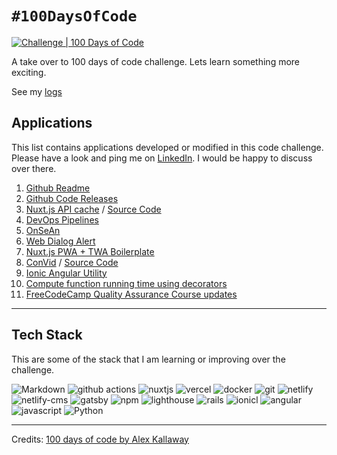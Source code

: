 # `#100DaysOfCode`

[![Challenge | 100 Days of Code](https://img.shields.io/static/v1?label=Challenge&labelColor=384357&message=100%20Days%20of%20Code&color=00b4ee&style=for-the-badge&link=https://www.100daysofcode.com)](https://www.100daysofcode.com)

A take over to 100 days of code challenge. Lets learn something more exciting.

See my [logs](LOGS.md)

## Applications

This list contains applications developed or modified in this code challenge. Please have a look and ping me on [LinkedIn](https://www.linkedin.com/in/mexsonfernandes/). I would be happy to discuss over there.

1. [Github Readme](https://github.com/MexsonFernandes/MexsonFernandes)
2. [Github Code Releases](https://github.com/MexsonFernandes/100daysofcode/blob/master/.github/workflows/)
3. [Nuxt.js API cache](https://nuxt-ssr-api-cache.vercel.app/) / [Source Code](https://github.com/MexsonFernandes/nuxt-ssr-api-cache)
4. [DevOps Pipelines](https://github.com/MexsonFernandes/devops-pipelines)
5. [OnSeAn](https://github.com/RoboMx/OnSeAn)
6. [Web Dialog Alert](https://github.com/RoboMx/web-dialog-alert)
7. [Nuxt.js PWA + TWA Boilerplate](https://github.com/MexsonFernandes/nuxtjs-pwa-twa-boilerplate)
8. [ConVid](https://convid.robomx.tech) / [Source Code](https://gitlab.com/robomx/bbb-greenlight-ui)
9. [Ionic Angular Utility](https://github.com/MexsonFernandes/ionic.utils)
10. [Compute function running time using decorators](https://github.com/MexsonFernandes/func-time)
11. [FreeCodeCamp Quality Assurance Course updates](https://github.com/MexsonFernandes/freecodecamp-quality-assurance)

---

## Tech Stack

This are some of the stack that I am learning or improving over the challenge.

<p>
    <img alt="Markdown" src="https://img.shields.io/badge/Markdown-000?logo=markdown&logoColor=white">
    <img alt="github actions" src="https://img.shields.io/badge/-Github_Actions-256dde?logo=github-actions&logoColor=white" />
    <img alt="nuxtjs" src="https://img.shields.io/badge/-Nuxt.js-41b883?logo=nuxt.js&logoColor=white" />
    <img alt="vercel" src="https://img.shields.io/badge/-Vercel-000?logo=vercel&logoColor=white"/>
    <img alt="docker" src="https://img.shields.io/badge/-Docker-2580f7?logo=docker&logoColor=white"/>
    <img alt="git" src="https://img.shields.io/badge/-Git-F1502F?logo=git&logoColor=white"/>
    <img alt="netlify" src="https://img.shields.io/badge/-Netlify-white?logo=netlify&logoColor=39adbb"/>
    <img alt="netlify-cms" src="https://img.shields.io/badge/-Netlify CMS-000?logo=netlify&logoColor=c3f249"/>
    <img alt="gatsby" src="https://img.shields.io/badge/-Gatsby-fff?logo=gatsby&logoColor=542c85"/>
    <img alt="npm" src="https://img.shields.io/badge/-NPM-CB3837?logo=npm&logoColor=white" />
    <img alt="lighthouse" src="https://img.shields.io/badge/-Lighthouse-2F4DF7?logo=lighthouse&logoColor=white" />
    <img alt="rails" src="https://img.shields.io/badge/-Ruby on Rails-CC0000?logo=ruby&logoColor=white" />
    <img alt="ionic" src="https://img.shields.io/badge/-Ionic-4586f7?logo=ionic&logoColor=white" />l
    <img alt="angular" src="https://img.shields.io/badge/-Angular-d82d2f?logo=angular&logoColor=white" />
    <img alt="javascript" src="https://img.shields.io/badge/-JavaScript-F0DB4F?logo=javascript&logoColor=white" />
    <img alt="Python" src="https://img.shields.io/badge/-python-306998?logo=python&logoColor=white" />
 </p>
 
--------------
Credits: [100 days of code by Alex Kallaway](https://github.com/kallaway/100-days-of-code)
